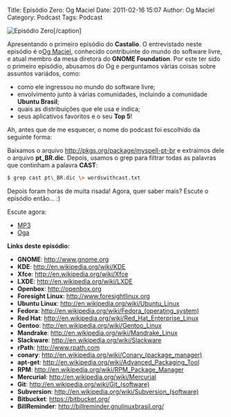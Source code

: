 Title: Episódio Zero: Og Maciel
Date: 2011-02-16 15:07
Author: Og Maciel
Category: Podcast
Tags: Podcast

![Episódio Zero]({filename}/images/episodiozero.jpg)[/caption]

Apresentando o primeiro episódio do **Castalio**. O entrevistado neste
episódio é o[Og Maciel](http://www.ogmaciel.com), conhecido contribuinte
do mundo do software livre, e atual membro da mesa diretora do **GNOME
Foundation**. Por este ter sido o primeiro episódio, abusamos do Og e
perguntamos várias coisas sobre assuntos variádos, como:

-   como ele ingressou no mundo do software livre;
-   envolvimento junto à várias comunidades, incluindo a comunidade
    **Ubuntu Brasil**;
-   quais as distribuições que ele usa e indica;
-   seus aplicativos favoritos e o seu **Top 5**!

Ah, antes que de me esquecer, o nome do podcast foi escolhido da
seguinte forma:

<div>

Baixamos o arquivo <http://pkgs.org/package/myspell-pt-br> e extraimos
dele o arquivo **pt\_BR.dic**. Depois, usamos o grep para filtrar todas
as palavras que continham a palavra **CAST**:

```bash
$ grep cast pt\_BR.dic \> wordswithcast.txt
```

Depois foram horas de muita risada! Agora, quer saber mais? Escute o
episódio então... :)

Escute agora:

* [MP3](http://downloads.ogmaciel.com/0-CastalioPodcast.mp3)
* [Oga](http://downloads.ogmaciel.com/0-CastalioPodcast.oga)

**Links deste episódio:**

-   **GNOME**: <http://www.gnome.org>
-   **KDE**: <http://en.wikipedia.org/wiki/KDE>
-   **Xfce**: <http://en.wikipedia.org/wiki/Xfce>
-   **LXDE**: <http://en.wikipedia.org/wiki/LXDE>
-   **Openbox**: <http://openbox.org>
-   **Foresight Linux**: <http://www.foresightlinux.org>
-   **Ubuntu Linux**: <http://en.wikipedia.org/wiki/Ubuntu_Linux>
-   **Fedora**: <http://en.wikipedia.org/wiki/Fedora_(operating_system)>
-   **Red Hat**: <http://en.wikipedia.org/wiki/Red_Hat_Enterprise_Linux>
-   **Gentoo**: <http://en.wikipedia.org/wiki/Gentoo_Linux>
-   **Mandrake**: <http://en.wikipedia.org/wiki/Mandrake_Linux>
-   **Slackware**: <http://en.wikipedia.org/wiki/Slackware>
-   **rPath**: <http://www.rpath.com>
-   **conary**: <http://en.wikipedia.org/wiki/Conary_(package_manager)>
-   **apt-get**:
    ﻿﻿<http://en.wikipedia.org/wiki/Advanced_Packaging_Tool>
-   **RPM**: <http://en.wikipedia.org/wiki/RPM_Package_Manager>
-   **Mercurial**: <http://en.wikipedia.org/wiki/Mercurial>
-   **Git**: <http://en.wikipedia.org/wiki/Git_(software)>
-   **Subversion**: <http://en.wikipedia.org/wiki/Subversion_(software)>
-   **Bitbucket**: <https://bitbucket.org/>
-   **BillReminder**: <http://billreminder.gnulinuxbrasil.org/>
